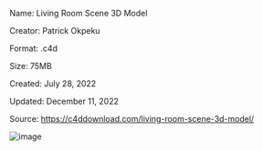 Name: Living Room Scene 3D Model

Creator: Patrick Okpeku

Format: .c4d

Size: 75MB

Created: July 28, 2022

Updated: December 11, 2022

Source: https://c4ddownload.com/living-room-scene-3d-model/

![image](https://github.com/user-attachments/assets/df2fd941-4b49-40f7-9606-ea7e97a30df2)
